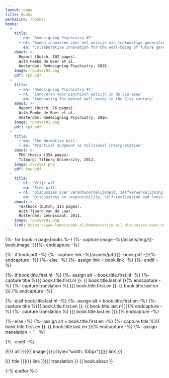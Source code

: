 ```yaml
---
layout: page
title: Books
permalink: /books/
books:
  -
    title:
      - en: 'Redesigning Psychiatry #2'
      - nl: 'Samen innoveren voor het welzijn van toekomstige generaties'
        en: 'Collaborative innovation for the well-being of future generations'
    about: >-
      Report (Dutch, 102 pages).
      With Femke de Boer et al.
      Amsterdam: Redesigning Psychiatry, 2018.    
    image: rpcover02.png
    pdf: rp2.pdf
  -
    title:
      - en: 'Redesigning Psychiatry #1'
      - nl: 'Innoveren voor psychisch welzijn in de 21e eeuw'
        en: 'Innovating for mental well-being in the 21st century'
    about: >-
      Report (Dutch, 76 pages).
      With Femke de Boer et al.
      Amsterdam: Redesigning Psychiatry, 2016.
    image: rpcover01.png
    pdf: rp1.pdf
  -
    title:
      - en: 'The Normative Will'
      - en: 'Practical Judgment as Volitional Interpretation'
    about: >-
      PhD thesis (354 pages).
      Tilburg: Tilburg University, 2012.
    image: nwcover.png
    pdf: tnw.pdf
  -
    title:
      - nl: 'Vrije wil'
        en: 'Free will'
      - nl: 'Discussies over verantwoordelijkheid, zelfverwerkelijking en bewustzijn'
        en: 'Discussions on responsibility, self-realization and consciousness'
    about: >-
      Textbook (Dutch, 216 pages).
      With Tjeerd van de Laar.
      Rotterdam: Lemniscaat, 2011.
    image: rpcover01.png
    link: https://www.lemniscaat.nl/boeken/vrije-wil-discussies-over-verantwoordelijkheid-zelfverwerkelijking-en-bewustzijn/
---
```


<div class="books" markdown="block">
{%- for book in page.books %-}
  {%- capture image -%}/assets/img/{{- book.image -}}{%- endcapture -%}

  {%- if book.pdf -%}
    {%- capture link -%}/assets/pdf/{{- book.pdf -}}{%- endcapture -%}
  {%- else -%}
    {%- assign link = book.link -%}
  {%- endif -%}

  {%- if book.title.first.nl -%}
    {%- assign alt = book.title.first.nl -%}
    {%- capture title %}<span lang="nl">{{ book.title.first.nl }}: {{ book.title.last.nl }}</span>{% endcapture -%}
    {%- capture translation %} ({{ book.title.first.en }}: {{ book.title.last.en }}).{% endcapture -%}

  {%- elsif book.title.last.nl -%}
    {%- assign alt = book.title.first.en -%}
    {%- capture title %}{{ book.title.first.en }}: <span lang="nl">{{ book.title.last.nl }}</span>{% endcapture -%}
    {%- capture translation %} ({{ book.title.last.en }}).{% endcapture -%}

  {%- else -%}
    {%- assign alt = book.title.first.en -%}
    {%- capture title %}{{ book.title.first.en }}: {{ book.title.last.en }}{% endcapture -%}
    {%- assign translation = '.' -%}

  {%- endif -%}

  <div class="book" markdown="block">
  [![{{ alt }}]({{ image }}){:style="width: 100px"}]({{ link }})

  [{{ title }}]({{ link }}){{ translation }} {{ book.about }}
  </div>
{-% endfor %-}
</div>
